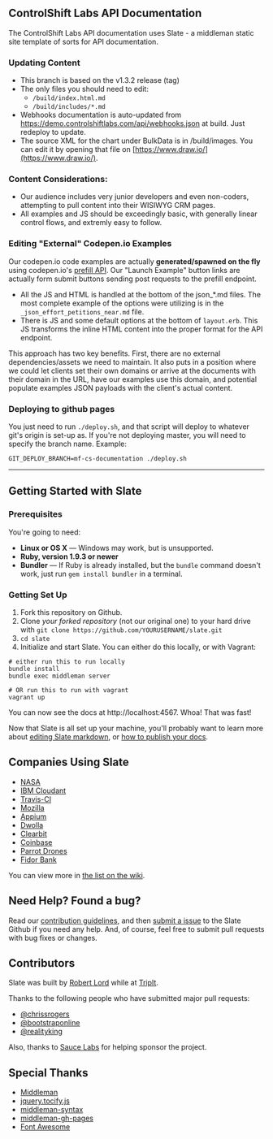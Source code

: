ControlShift Labs API Documentation
------------------------------------

The ControlShift Labs API documentation uses Slate - a middleman static site template of sorts for API documentation.

### Updating Content

* This branch is based on the v1.3.2 release (tag)
* The only files you should need to edit:
  * `/build/index.html.md`
  * `/build/includes/*.md`
* Webhooks documentation is auto-updated from https://demo.controlshiftlabs.com/api/webhooks.json at build. Just redeploy to update.
* The source XML for the chart under BulkData is in /build/images. You can edit it by opening that file on [https://www.draw.io/](https://www.draw.io/).

### Content Considerations:

* Our audience includes very junior developers and even non-coders, attempting to pull content into their WISIWYG CRM pages.
* All examples and JS should be exceedingly basic, with generally linear control flows, and extremly easy to follow.

### Editing "External" Codepen.io Examples

Our codepen.io code examples are actually **generated/spawned on the fly** using codepen.io's [prefill API](https://blog.codepen.io/documentation/api/prefill/). Our "Launch Example" button links are actually form submit buttons sending post requests to the prefill endpoint.

* All the JS and HTML is handled at the bottom of the json_*.md files. The most complete example of the options were utilizing is in the `_json_effort_petitions_near.md` file.
* There is JS and some default options at the bottom of `layout.erb`.  This JS transforms the inline HTML content into the proper format for the API endpoint.

This approach has two key benefits. First, there are no external dependencies/assets we need to maintain. It also puts in a position where we could let clients set their own domains or arrive at the documents with their domain in the URL, have our examples use this domain, and potential populate examples JSON payloads with the client's actual content.

### Deploying to github pages

You just need to run `./deploy.sh`, and that script will deploy to whatever git's origin is set-up as. If you're not deploying master, you will need to specify the branch name. Example:

    GIT_DEPLOY_BRANCH=mf-cs-documentation ./deploy.sh


-----


Getting Started with Slate
------------------------------

### Prerequisites

You're going to need:

 - **Linux or OS X** — Windows may work, but is unsupported.
 - **Ruby, version 1.9.3 or newer**
 - **Bundler** — If Ruby is already installed, but the `bundle` command doesn't work, just run `gem install bundler` in a terminal.

### Getting Set Up

1. Fork this repository on Github.
2. Clone *your forked repository* (not our original one) to your hard drive with `git clone https://github.com/YOURUSERNAME/slate.git`
3. `cd slate`
4. Initialize and start Slate. You can either do this locally, or with Vagrant:

```shell
# either run this to run locally
bundle install
bundle exec middleman server

# OR run this to run with vagrant
vagrant up
```

You can now see the docs at http://localhost:4567. Whoa! That was fast!

Now that Slate is all set up your machine, you'll probably want to learn more about [editing Slate markdown](https://github.com/tripit/slate/wiki/Markdown-Syntax), or [how to publish your docs](https://github.com/tripit/slate/wiki/Deploying-Slate).

Companies Using Slate
---------------------------------

* [NASA](https://api.nasa.gov)
* [IBM Cloudant](https://docs.cloudant.com/api.html)
* [Travis-CI](https://docs.travis-ci.com/api/)
* [Mozilla](http://mozilla.github.io/localForage/)
* [Appium](http://appium.io/slate/en/master)
* [Dwolla](https://docs.dwolla.com/)
* [Clearbit](https://clearbit.com/docs)
* [Coinbase](https://developers.coinbase.com/api)
* [Parrot Drones](http://developer.parrot.com/docs/bebop/)
* [Fidor Bank](http://docs.fidor.de/)

You can view more in [the list on the wiki](https://github.com/tripit/slate/wiki/Slate-in-the-Wild).

Need Help? Found a bug?
--------------------

Read our [contribution guidelines](https://github.com/tripit/slate/blob/master/CONTRIBUTING.md), and then [submit a issue](https://github.com/tripit/slate/issues) to the Slate Github if you need any help. And, of course, feel free to submit pull requests with bug fixes or changes.

Contributors
--------------------

Slate was built by [Robert Lord](https://lord.io) while at [TripIt](https://www.tripit.com/).

Thanks to the following people who have submitted major pull requests:

- [@chrissrogers](https://github.com/chrissrogers)
- [@bootstraponline](https://github.com/bootstraponline)
- [@realityking](https://github.com/realityking)

Also, thanks to [Sauce Labs](http://saucelabs.com) for helping sponsor the project.

Special Thanks
--------------------
- [Middleman](https://github.com/middleman/middleman)
- [jquery.tocify.js](https://github.com/gfranko/jquery.tocify.js)
- [middleman-syntax](https://github.com/middleman/middleman-syntax)
- [middleman-gh-pages](https://github.com/edgecase/middleman-gh-pages)
- [Font Awesome](http://fortawesome.github.io/Font-Awesome/)
